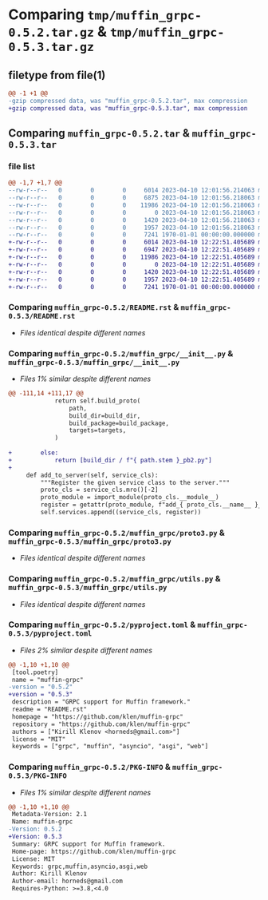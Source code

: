 # Comparing `tmp/muffin_grpc-0.5.2.tar.gz` & `tmp/muffin_grpc-0.5.3.tar.gz`

## filetype from file(1)

```diff
@@ -1 +1 @@
-gzip compressed data, was "muffin_grpc-0.5.2.tar", max compression
+gzip compressed data, was "muffin_grpc-0.5.3.tar", max compression
```

## Comparing `muffin_grpc-0.5.2.tar` & `muffin_grpc-0.5.3.tar`

### file list

```diff
@@ -1,7 +1,7 @@
--rw-r--r--   0        0        0     6014 2023-04-10 12:01:56.214063 muffin_grpc-0.5.2/README.rst
--rw-r--r--   0        0        0     6875 2023-04-10 12:01:56.218063 muffin_grpc-0.5.2/muffin_grpc/__init__.py
--rw-r--r--   0        0        0    11986 2023-04-10 12:01:56.218063 muffin_grpc-0.5.2/muffin_grpc/proto3.py
--rw-r--r--   0        0        0        0 2023-04-10 12:01:56.218063 muffin_grpc-0.5.2/muffin_grpc/py.typed
--rw-r--r--   0        0        0     1420 2023-04-10 12:01:56.218063 muffin_grpc-0.5.2/muffin_grpc/utils.py
--rw-r--r--   0        0        0     1957 2023-04-10 12:01:56.218063 muffin_grpc-0.5.2/pyproject.toml
--rw-r--r--   0        0        0     7241 1970-01-01 00:00:00.000000 muffin_grpc-0.5.2/PKG-INFO
+-rw-r--r--   0        0        0     6014 2023-04-10 12:22:51.405689 muffin_grpc-0.5.3/README.rst
+-rw-r--r--   0        0        0     6947 2023-04-10 12:22:51.405689 muffin_grpc-0.5.3/muffin_grpc/__init__.py
+-rw-r--r--   0        0        0    11986 2023-04-10 12:22:51.405689 muffin_grpc-0.5.3/muffin_grpc/proto3.py
+-rw-r--r--   0        0        0        0 2023-04-10 12:22:51.405689 muffin_grpc-0.5.3/muffin_grpc/py.typed
+-rw-r--r--   0        0        0     1420 2023-04-10 12:22:51.405689 muffin_grpc-0.5.3/muffin_grpc/utils.py
+-rw-r--r--   0        0        0     1957 2023-04-10 12:22:51.405689 muffin_grpc-0.5.3/pyproject.toml
+-rw-r--r--   0        0        0     7241 1970-01-01 00:00:00.000000 muffin_grpc-0.5.3/PKG-INFO
```

### Comparing `muffin_grpc-0.5.2/README.rst` & `muffin_grpc-0.5.3/README.rst`

 * *Files identical despite different names*

### Comparing `muffin_grpc-0.5.2/muffin_grpc/__init__.py` & `muffin_grpc-0.5.3/muffin_grpc/__init__.py`

 * *Files 1% similar despite different names*

```diff
@@ -111,14 +111,17 @@
             return self.build_proto(
                 path,
                 build_dir=build_dir,
                 build_package=build_package,
                 targets=targets,
             )
 
+        else:
+            return [build_dir / f"{ path.stem }_pb2.py"]
+
     def add_to_server(self, service_cls):
         """Register the given service class to the server."""
         proto_cls = service_cls.mro()[-2]
         proto_module = import_module(proto_cls.__module__)
         register = getattr(proto_module, f"add_{ proto_cls.__name__ }_to_server")
         self.services.append((service_cls, register))
```

### Comparing `muffin_grpc-0.5.2/muffin_grpc/proto3.py` & `muffin_grpc-0.5.3/muffin_grpc/proto3.py`

 * *Files identical despite different names*

### Comparing `muffin_grpc-0.5.2/muffin_grpc/utils.py` & `muffin_grpc-0.5.3/muffin_grpc/utils.py`

 * *Files identical despite different names*

### Comparing `muffin_grpc-0.5.2/pyproject.toml` & `muffin_grpc-0.5.3/pyproject.toml`

 * *Files 2% similar despite different names*

```diff
@@ -1,10 +1,10 @@
 [tool.poetry]
 name = "muffin-grpc"
-version = "0.5.2"
+version = "0.5.3"
 description = "GRPC support for Muffin framework."
 readme = "README.rst"
 homepage = "https://github.com/klen/muffin-grpc"
 repository = "https://github.com/klen/muffin-grpc"
 authors = ["Kirill Klenov <horneds@gmail.com>"]
 license = "MIT"
 keywords = ["grpc", "muffin", "asyncio", "asgi", "web"]
```

### Comparing `muffin_grpc-0.5.2/PKG-INFO` & `muffin_grpc-0.5.3/PKG-INFO`

 * *Files 1% similar despite different names*

```diff
@@ -1,10 +1,10 @@
 Metadata-Version: 2.1
 Name: muffin-grpc
-Version: 0.5.2
+Version: 0.5.3
 Summary: GRPC support for Muffin framework.
 Home-page: https://github.com/klen/muffin-grpc
 License: MIT
 Keywords: grpc,muffin,asyncio,asgi,web
 Author: Kirill Klenov
 Author-email: horneds@gmail.com
 Requires-Python: >=3.8,<4.0
```

